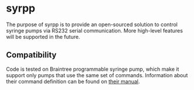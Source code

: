 # syrpp

The purpose of syrpp is to provide an open-sourced solution to control syringe pumps via RS232 serial communication. More high-level features will be supported in the future.

## Compatibility

Code is tested on Braintree programmable syringe pump, which make it support only pumps that use the same set of commands. Information about their command definition can be found on [their manual](https://www.braintreesci.com/content/product_tmp_uploads/pdf/11596-man.pdf). 